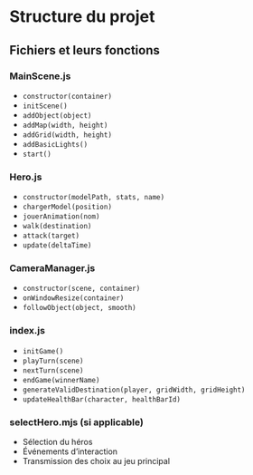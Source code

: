 # Structure du projet

## Fichiers et leurs fonctions

### MainScene.js
- `constructor(container)`
- `initScene()`
- `addObject(object)`
- `addMap(width, height)`
- `addGrid(width, height)`
- `addBasicLights()`
- `start()`

### Hero.js
- `constructor(modelPath, stats, name)`
- `chargerModel(position)`
- `jouerAnimation(nom)`
- `walk(destination)`
- `attack(target)`
- `update(deltaTime)`

### CameraManager.js
- `constructor(scene, container)`
- `onWindowResize(container)`
- `followObject(object, smooth)`

### index.js
- `initGame()`
- `playTurn(scene)`
- `nextTurn(scene)`
- `endGame(winnerName)`
- `generateValidDestination(player, gridWidth, gridHeight)`
- `updateHealthBar(character, healthBarId)`

### selectHero.mjs (si applicable)
- Sélection du héros
- Événements d’interaction
- Transmission des choix au jeu principal
